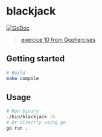 # blackjack

[![GoDoc](https://godoc.org/l-lin/blackjack?status.svg)](https://godoc.org/l-lin/blackjack)

> [exercice 10 from Gophercises](https://gophercises.com/exercises/blackjack)

## Getting started

```bash
# Build
make compile
```

## Usage

```bash
# Run binary
./bin/blackjack -h
# Or directly using go
go run .
```
